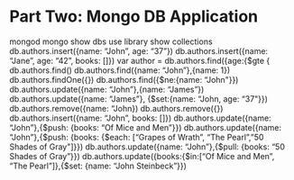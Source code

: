 # Part Two: Mongo DB Application


mongod
mongo
show dbs
use library 
show collections
db.authors.insert({name: “John”, age: “37”})
db.authors.insert({name: “Jane”, age: “42”, books: []})
var author = db.authors.find({age:{$gte { 
db.authors.find()
db.authors.find({name: “John”},{name: 1})
db.authors.findOne({})
db.authors.find({$ne:{name: “John"}})
db.authors.update({name: “John”},{name: “James”})
db.authors.update({name: “James”}, {$set:{name: “John, age: “37"}})
db.authors.remove({name: “John})
db.authors.remove({})
db.authors.insert({name: “John”, books: []})
db.authors.update({name: “John”},{$push: {books: “Of Mice and Men”}})
db.authors.update({name: “John”},{$push: {books: {$each: [“Grapes of Wrath”, “The Pearl”,”50 Shades of Gray"]}})
db.authors.update({name: “John”},{$pull: {books: “50 Shades of Gray”}})
db.authors.update({books:{$in:[“Of Mice and Men”, “The Pearl”]},{$set: {name: “John Steinbeck”}})
